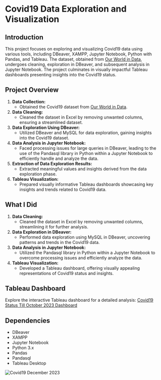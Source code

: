 # Covid19 Data Exploration and Visualization

## Introduction

This project focuses on exploring and visualizing Covid19 data using various tools, including DBeaver, XAMPP, Jupyter Notebook, Python with Pandas, and Tableau. The dataset, obtained from [Our World in Data](https://ourworldindata.org/covid-deaths), undergoes cleaning, exploration in DBeaver, and subsequent analysis in Jupyter Notebook. The project culminates in visually impactful Tableau dashboards presenting insights into the Covid19 status.

## Project Overview

1. **Data Collection:**
   - Obtained the Covid19 dataset from [Our World in Data](https://ourworldindata.org/covid-deaths).
2. **Data Cleaning:**
   - Cleaned the dataset in Excel by removing unwanted columns, ensuring a streamlined dataset.
3. **Data Exploration Using DBeaver:**
   - Utilized DBeaver and MySQL for data exploration, gaining insights into the Covid19 dataset.
4. **Data Analysis in Jupyter Notebook:**
   - Faced processing issues for large queries in DBeaver, leading to the use of the Pandasql library in Python within a Jupyter Notebook to efficiently handle and analyze the data.
5. **Extraction of Data Exploration Results:**
   - Extracted meaningful values and insights derived from the data exploration phase.
6. **Tableau Visualization:**
   - Prepared visually informative Tableau dashboards showcasing key insights and trends related to Covid19 data.

## What I Did

1. **Data Cleaning:**
   - Cleaned the dataset in Excel by removing unwanted columns, streamlining it for further analysis.
2. **Data Exploration in DBeaver:**
   - Performed data exploration using MySQL in DBeaver, uncovering patterns and trends in the Covid19 data.
3. **Data Analysis in Jupyter Notebook:**
   - Utilized the Pandasql library in Python within a Jupyter Notebook to overcome processing issues and efficiently analyze the data.
4. **Tableau Visualization:**
   - Developed a Tableau dashboard, offering visually appealing representations of Covid19 status and insights.

## Tableau Dashboard

Explore the interactive Tableau dashboard for a detailed analysis: [Covid19 Status Till October 2023 Dashboard](https://public.tableau.com/app/profile/abhijit.mandape/viz/Covid19StatusTillDecember2023/Covid19December2023?publish=yes)

## Dependencies

- DBeaver
- XAMPP
- Jupyter Notebook
- Python 3.x
- Pandas
- Pandasql
- Tableau Desktop

![Covid19 December 2023](https://github.com/abhivik/Covid-19-Data-Exploration-And-Visualization/assets/34742262/133d5c62-b4a0-4edf-8fd6-73abbb1ec8a0)

